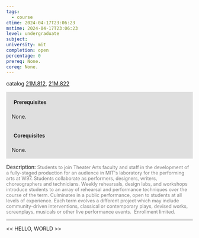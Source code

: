 ```yaml
---
tags:
  - course
ctime: 2024-04-17T23:06:23
mstime: 2024-04-17T23:06:23
level: undergraduate
subject: 
university: mit
completion: open
percentage: 0
prereq: None.
coreq: None.
---
```


catalog [21M.812](http://student.mit.edu/catalog/m21Mb.html#21M.812), [21M.822](http://student.mit.edu/catalog/m21Mb.html#21M.822)

<span style="display: block; padding: 15px; background-color: rgb(100, 100, 100, 0.2);"><font id="m_prereq2624_0" style="display: block; font-family: Arial, sans-serif; font-weight: bold; padding: 5px">Prerequisites</font><br><span id="prereq2624_0">None.</span></span>
<span style="display: block; padding: 15px; background-color: rgb(100, 100, 100, 0.2);"><font id="m_coreq2624_0" style="display: block; font-family: Arial, sans-serif; font-weight: bold; padding: 5px">Corequisites</font><br><span id="coreq2624_0">None.</span></span>

<font style="">Description:</font>
<font style="color: grey; font-size: 0.8rem;">Students to join Theater Arts faculty and staff in the development of a fully-staged production for an audience in MIT's laboratory for the performing arts at W97. Students collaborate as performers, designers, writers, choreographers and technicians. Weekly rehearsals, design labs, and workshops introduce students to an array of rehearsal and performance techniques over the course of the term. Culminates in a public performance, open to students at all levels of experience. Each term evolves a different project which may include community-driven interventions, classical or contemporary plays, devised works, screenplays, musicals or other live performance events.  Enrollment limited.</font>



---

<< HELLO, WORLD >>
